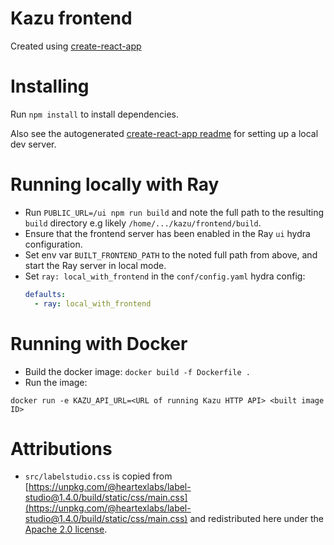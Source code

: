 # Kazu frontend

Created using [create-react-app](https://github.com/facebook/create-react-app)

# Installing
Run `npm install` to install dependencies.

Also see the autogenerated [create-react-app readme](CRA_README.md) for setting up a local
dev server.

# Running locally with Ray
- Run `PUBLIC_URL=/ui npm run build` and note the full path to the resulting `build` directory e.g likely `/home/.../kazu/frontend/build`.
- Ensure that the frontend server has been enabled in the Ray `ui` hydra configuration.
- Set env var `BUILT_FRONTEND_PATH` to the noted full path from above, and start the Ray server in local mode.
- Set `ray: local_with_frontend` in the `conf/config.yaml` hydra config:
    ```yaml
    defaults:
      - ray: local_with_frontend
    ```


# Running with Docker
- Build the docker image: `docker build -f Dockerfile .`
- Run the image:
```shell
docker run -e KAZU_API_URL=<URL of running Kazu HTTP API> <built image ID>
```

# Attributions

- `src/labelstudio.css` is copied from [https://unpkg.com/@heartexlabs/label-studio@1.4.0/build/static/css/main.css](https://unpkg.com/@heartexlabs/label-studio@1.4.0/build/static/css/main.css)
and redistributed here under the [Apache 2.0 license](apache-license.txt).
